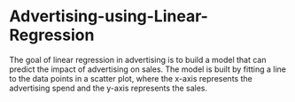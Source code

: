 # Advertising-using-Linear-Regression
The goal of linear regression in advertising is to build a model that can predict the impact of advertising on sales. The model is built by fitting a line to the data points in a scatter plot, where the x-axis represents the advertising spend and the y-axis represents the sales.
